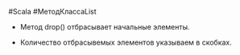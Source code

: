 #Scala #МетодКлассаList 

* Метод drop() отбрасывает начальные элементы.

* Количество отбрасывемых элементов указываем в скобках.